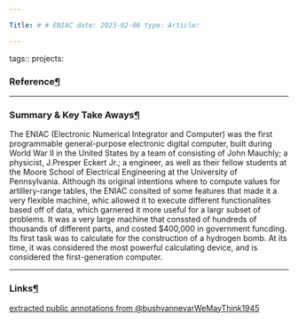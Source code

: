 ```yaml
---

Title: # # ENIAC date: 2023-02-08 type: Article:

---
```


tags:: projects:[](https://natmeng.github.io/memx2/sources/The_First_Computer/)

### Reference[¶](https://natmeng.github.io/memx2/sources/The_First_Computer/#reference "Permanent link")



---

### Summary & Key Take Aways[¶](https://natmeng.github.io/memx2/sources/The_First_Computer/#summary-key-take-aways "Permanent link")
The ENIAC (Electronic Numerical Integrator and Computer) was the first programmable general-purpose electronic digital computer, built during World War II in the United States by a team of  consisting of John Mauchly; a physicist, J.Presper Eckert Jr.; a engineer, as well as their fellow students at the Moore School of Electrical Engineering at the University of Pennsylvania. Although its original intentions where to compute values for artillery-range tables, the ENIAC consited of some features that made it a very flexible machine, whic allowed it to execute different functionalites based off of data, which garnered it more useful for a largr subset of problems. It was a very large machine that conssted of hundreds of thousands of different parts, and costed $400,000 in government funcding. Its first task was to calculate for the construction of a hydrogen bomb. At its time, it was considered the most powerful calculating device, and is considered the first-generation computer.


---

### Links[¶](https://natmeng.github.io/memx2/sources/The_First_Computer/#links "Permanent link")

[extracted public annotations from @bushvannevarWeMayThink1945](https://shawngraham.github.io/hist1900c-demo-memex/thoughts/extracted%20public%20annotations%20from%20%40bushvannevarWeMayThink1945/)





